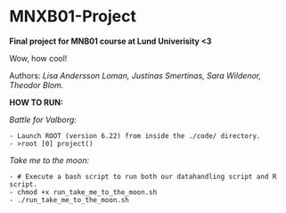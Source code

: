 # MNXB01-Project
**Final project for MNB01 course at Lund Univerisity &lt;3**

Wow, how cool!

Authors: *Lisa Andersson Loman, Justinas Smertinas, Sara Wildenor, Theodor Blom.*

**HOW TO RUN:** <br />

*Battle for Valborg:*

    - Launch ROOT (version 6.22) from inside the ./code/ directory.
    - >root [0] project()
    
*Take me to the moon:*

    - # Execute a bash script to run both our datahandling script and R script.
    - chmod +x run_take_me_to_the_moon.sh
    - ./run_take_me_to_the_moon.sh
